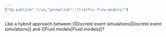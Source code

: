 ```yaml
---
{"dg-publish":true,"permalink":"/traffic-flow-models/"}
---
```


Like a hybrid approach between [[Discrete event simulations\|Discrete event simulations]] and [[Fluid models\|Fluid models]]?